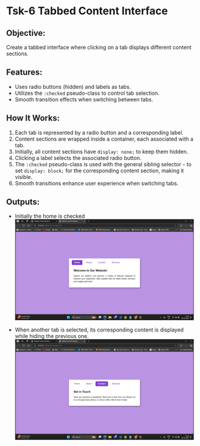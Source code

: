 # Tsk-6 **Tabbed Content Interface**

## **Objective:**
Create a tabbed interface where clicking on a tab displays different content sections.

## **Features:**
- Uses radio buttons (hidden) and labels as tabs.
- Utilizes the `:checked` pseudo-class to control tab selection.
- Smooth transition effects when switching between tabs.

## **How It Works:**
1. Each tab is represented by a radio button and a corresponding label.
2. Content sections are wrapped inside a container, each associated with a tab.
3. Initially, all content sections have `display: none;` to keep them hidden.
4. Clicking a label selects the associated radio button.
5. The `:checked` pseudo-class is used with the general sibling selector `~` to set `display: block;` for the corresponding content section, making it visible.
6. Smooth transitions enhance user experience when switching tabs.

## **Outputs:**

- Initially the home is checked
![tabs](./outputs/image1.png)

- When another tab is selected, its corresponding content is displayed while hiding the previous one.
![tabs](./outputs/image2.png)